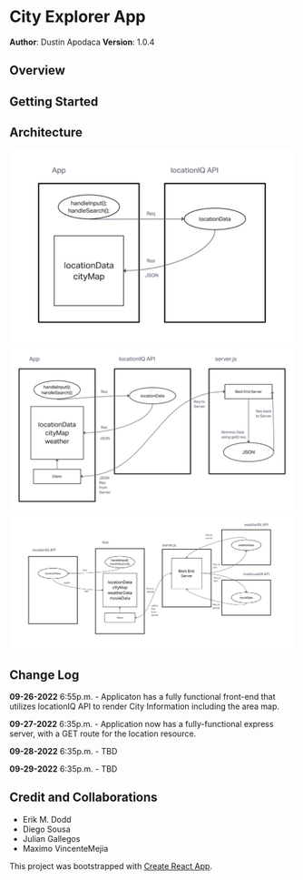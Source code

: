 # City Explorer App

**Author**: Dustin Apodaca
**Version**: 1.0.4

## Overview
<!-- Provide a high level overview of what this application is and why you are building it, beyond the fact that it's an assignment for this class. (i.e. What's your problem domain?) -->

## Getting Started
<!-- What are the steps that a user must take in order to build this app on their own machine and get it running? -->

## Architecture

![Web Response Cycle 1](./src/assets/images/WRRC.png)
![Web Response Cycle 2](./src/assets/images/WRRC2.png)
![Web Response Cycle 3](./src/assets/images/WRRC3.png)
<!-- Provide a detailed description of the application design. What technologies (languages, libraries, etc) you're using, and any other relevant design information. -->

## Change Log

**09-26-2022** 6:55p.m. - Applicaton has a fully functional front-end that utilizes locationIQ API to render City Information including the area map.

**09-27-2022** 6:35p.m. - Application now has a fully-functional express server, with a GET route for the location resource.

**09-28-2022** 6:35p.m. - TBD

**09-29-2022** 6:35p.m. - TBD

## Credit and Collaborations

* Erik M. Dodd
* Diego Sousa
* Julian Gallegos
* Maximo VincenteMejia

<!-- Give credit (and a link) to other people or resources that helped you build this application. -->

This project was bootstrapped with [Create React App](https://github.com/facebook/create-react-app).
